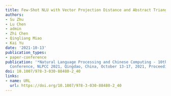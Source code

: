 ```yaml
---
title: Few-Shot NLU with Vector Projection Distance and Abstract Triangular CRF
authors:
- Su Zhu
- Lu Chen
- admin
- Zhi Chen
- Qingliang Miao
- Kai Yu
date: '2021-10-13'
publication_types:
- paper-conference
publication: '*Natural Language Processing and Chinese Computing - 10th CCF International
  Conference, NLPCC 2021, Qingdao, China, October 13-17, 2021, Proceedings, Part I*'
doi: 10.1007/978-3-030-88480-2_40
links:
- name: URL
  url: https://doi.org/10.1007/978-3-030-88480-2_40
---
```

